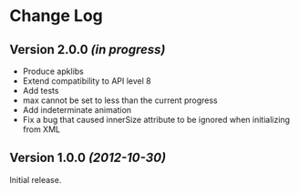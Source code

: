 Change Log
==========

Version 2.0.0 *(in progress)*
----------------------------

* Produce apklibs
* Extend compatibility to API level 8
* Add tests
* max cannot be set to less than the current progress
* Add indeterminate animation
* Fix a bug that caused innerSize attribute to be ignored when initializing from XML

Version 1.0.0 *(2012-10-30)*
----------------------------

Initial release.
